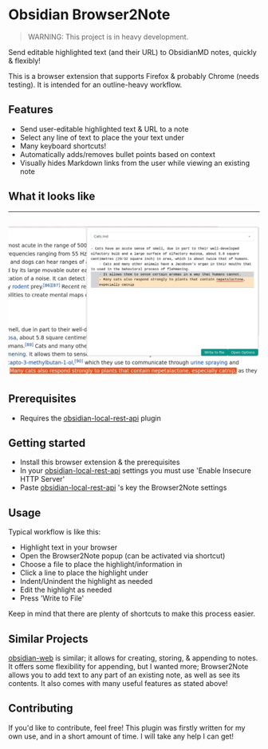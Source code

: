 # Obsidian Browser2Note
> WARNING: This project is in heavy development.

Send editable highlighted text (and their URL) to ObsidianMD notes, quickly & flexibly!


This is a browser extension that supports Firefox & probably Chrome (needs testing). 
It is intended for an outline-heavy workflow.

## Features
- Send user-editable highlighted text & URL to a note
- Select any line of text to place the your text under
- Many keyboard shortcuts!
- Automatically adds/removes bullet points based on context
- Visually hides Markdown links from the user while viewing an existing note

## What it looks like
---
![Image of extension usage](example.jpg)
---

## Prerequisites
- Requires the [obsidian-local-rest-api](https://github.com/coddingtonbear/obsidian-local-rest-api) plugin

## Getting started
- Install this browser extension & the prerequisites
- In your [obsidian-local-rest-api](https://github.com/coddingtonbear/obsidian-local-rest-api) settings you must use 'Enable Insecure HTTP Server'
- Paste [obsidian-local-rest-api](https://github.com/coddingtonbear/obsidian-local-rest-api) 's key the Browser2Note settings

## Usage
Typical workflow is like this:
- Highlight text in your browser
- Open the Browser2Note popup (can be activated via shortcut)
- Choose a file to place the highlight/information in
- Click a line to place the highlight under
- Indent/Unindent the highlight as needed
- Edit the highlight as needed
- Press 'Write to File'

Keep in mind that there are plenty of shortcuts to make this process easier.

## Similar Projects
[obsidian-web](https://github.com/coddingtonbear/obsidian-web) is similar;
it allows for creating, storing, & appending to notes. It offers some flexibility for appending, but I wanted more;
Browser2Note allows you to add text to any part of an existing note, as well as see its contents. It also comes with
many useful features as stated above!

## Contributing
If you'd like to contribute, feel free! This plugin was firstly written for my own use, and in a short amount of time.
I will take any help I can get!
